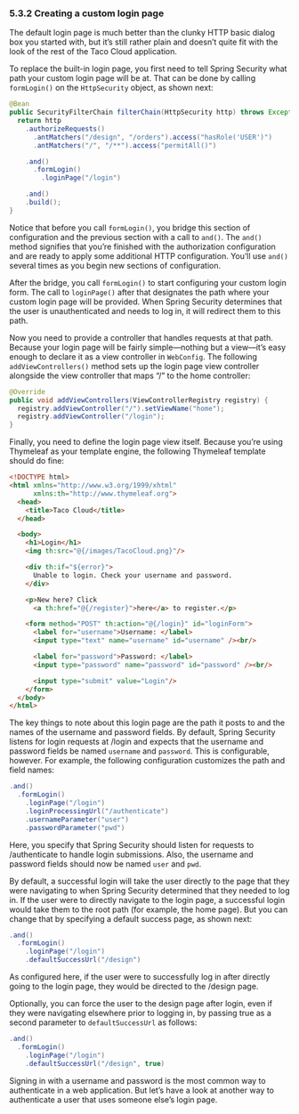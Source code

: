### 5.3.2 Creating a custom login page

The default login page is much better than the clunky HTTP basic dialog box you started with, but it’s still rather plain and doesn’t quite fit with the look of the rest of the Taco Cloud application.

To replace the built-in login page, you first need to tell Spring Security what path your custom login page will be at. That can be done by calling `formLogin()` on the `HttpSecurity` object, as shown next:

```java
@Bean
public SecurityFilterChain filterChain(HttpSecurity http) throws Exception {
  return http
    .authorizeRequests()
      .antMatchers("/design", "/orders").access("hasRole('USER')")
      .antMatchers("/", "/**").access("permitAll()")

    .and()
      .formLogin()
        .loginPage("/login")

    .and()
    .build();
}
```

Notice that before you call `formLogin()`, you bridge this section of configuration and the previous section with a call to `and()`. The `and()` method signifies that you’re finished with the authorization configuration and are ready to apply some additional HTTP configuration. You’ll use `and()` several times as you begin new sections of configuration.

After the bridge, you call `formLogin()` to start configuring your custom login form. The call to `loginPage()` after that designates the path where your custom login page will be provided. When Spring Security determines that the user is unauthenticated and needs to log in, it will redirect them to this path.

Now you need to provide a controller that handles requests at that path. Because your login page will be fairly simple—nothing but a view—it’s easy enough to declare it as a view controller in `WebConfig`. The following `addViewControllers()` method sets up the login page view controller alongside the view controller that maps “/” to the home controller:

```java
@Override
public void addViewControllers(ViewControllerRegistry registry) {
  registry.addViewController("/").setViewName("home");
  registry.addViewController("/login");
}
```

Finally, you need to define the login page view itself. Because you’re using Thymeleaf as your template engine, the following Thymeleaf template should do fine:

```html
<!DOCTYPE html>
<html xmlns="http://www.w3.org/1999/xhtml"
      xmlns:th="http://www.thymeleaf.org">
  <head>
    <title>Taco Cloud</title>
  </head>

  <body>
    <h1>Login</h1>
    <img th:src="@{/images/TacoCloud.png}"/>

    <div th:if="${error}">
      Unable to login. Check your username and password.
    </div>

    <p>New here? Click
      <a th:href="@{/register}">here</a> to register.</p>

    <form method="POST" th:action="@{/login}" id="loginForm">
      <label for="username">Username: </label>
      <input type="text" name="username" id="username" /><br/>

      <label for="password">Password: </label>
      <input type="password" name="password" id="password" /><br/>

      <input type="submit" value="Login"/>
    </form>
  </body>
</html>
```

The key things to note about this login page are the path it posts to and the names of the username and password fields. By default, Spring Security listens for login requests at /login and expects that the username and password fields be named `username` and `password`. This is configurable, however. For example, the following configuration customizes the path and field names:

```java
.and()
  .formLogin()
    .loginPage("/login")
    .loginProcessingUrl("/authenticate")
    .usernameParameter("user")
    .passwordParameter("pwd")
```

Here, you specify that Spring Security should listen for requests to /authenticate to handle login submissions. Also, the username and password fields should now be named `user` and `pwd`.

By default, a successful login will take the user directly to the page that they were navigating to when Spring Security determined that they needed to log in. If the user were to directly navigate to the login page, a successful login would take them to the root path (for example, the home page). But you can change that by specifying a default success page, as shown next:

```java
.and()
  .formLogin()
    .loginPage("/login")
    .defaultSuccessUrl("/design")
```

As configured here, if the user were to successfully log in after directly going to the login page, they would be directed to the /design page.

Optionally, you can force the user to the design page after login, even if they were navigating elsewhere prior to logging in, by passing true as a second parameter to `defaultSuccessUrl` as follows:

```java
.and()
  .formLogin()
    .loginPage("/login")
    .defaultSuccessUrl("/design", true)
```

Signing in with a username and password is the most common way to authenticate in a web application. But let’s have a look at another way to authenticate a user that uses someone else’s login page.
